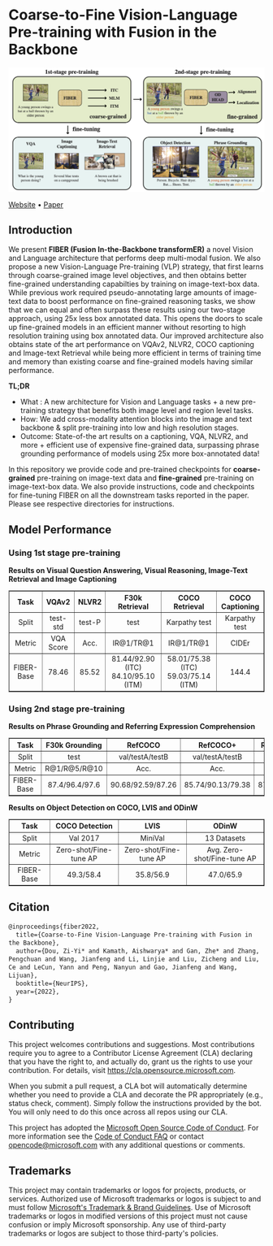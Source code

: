 # Coarse-to-Fine Vision-Language Pre-training with Fusion in the Backbone

<img src="figs/fiber_pipeline.png" width="800">

[Website](https://ashkamath.github.io/FIBER_page/) • [Paper](https://arxiv.org/abs/2206.07643)

## Introduction

We present **FIBER (Fusion In-the-Backbone transformER)** a novel Vision and Language architecture that performs deep multi-modal fusion. We also propose a new Vision-Language Pre-training (VLP) strategy, that first learns through coarse-grained image level objectives, and then obtains better fine-grained understanding capabilties by training on image-text-box data. While previous work required pseudo-annotating large amounts of image-text data to boost performance on fine-grained reasoning tasks, we show that we can equal and often surpass these results using our two-stage approach, using 25x less box annotated data. This opens the doors to scale up fine-grained models in an efficient manner without resorting to high resolution training using box annotated data. Our improved architecture also obtains state of the art performance on VQAv2, NLVR2, COCO captioning and Image-text Retrieval while being more efficient in terms of training time and memory than existing coarse and fine-grained models having similar performance. 

**TL;DR**
* What : A new architecture for Vision and Language tasks + a new pre-training strategy that benefits both image level and region level tasks. 
* How: We add cross-modality attention blocks into the image and text backbone & split pre-training into low and high resolution stages.
* Outcome: State-of-the art results on a captioning, VQA, NLVR2, and more + efficient use of expensive fine-grained data, surpassing phrase grounding performance of models using 25x more box-annotated data!

In this repository we provide code and pre-trained checkpoints for **coarse-grained** pre-training on image-text data and **fine-grained** pre-training on image-text-box data. We also provide instructions, code and checkpoints for fine-tuning FIBER on all the downstream tasks reported in the paper. Please see respective directories for instructions.



## Model Performance

### Using 1st stage pre-training 

**Results on Visual Question Answering, Visual Reasoning, Image-Text Retrieval and Image Captioning**
<table border="1" width="100%">
    <tr align="center">
        <th>Task</th><th>VQAv2</th><th>NLVR2</th><th>F30k Retrieval</th><th>COCO Retrieval</th><th>COCO Captioning</th>
    </tr>
    <tr align="center">
        <td>Split</td><td>test-std</td><td>test-P</td><td>test</td><td>Karpathy test</td><td>Karpathy test</td>
    </tr>
    <tr align="center">
        <td>Metric</td><td>VQA Score</td><td>Acc.</td><td>IR@1/TR@1</td><td>IR@1/TR@1</td><td>CIDEr</td>
    </tr>
    <tr align="center">
        <td>FIBER-Base</td><td>78.46</td><td>85.52</td><td>81.44/92.90 (ITC) 84.10/95.10 (ITM)</td><td>58.01/75.38 (ITC) 59.03/75.14 (ITM)</td><td>144.4</td>
    </tr>
</table>

### Using 2nd stage pre-training

**Results on Phrase Grounding and Referring Expression Comprehension**
<table border="1" width="100%">
    <tr align="center">
        <th>Task</th><th>F30k Grounding</th><th>RefCOCO</th><th>RefCOCO+</th><th>RefCOCOg</th>
    </tr>
    <tr align="center">
        <td>Split</td><td>test</td><td>val/testA/testB</td><td>val/testA/testB</td><td>val/test</td>
    </tr>
    <tr align="center">
        <td>Metric</td><td>R@1/R@5/R@10</td><td>Acc.</td><td>Acc.</td><td>Acc.</td>
    </tr>
    <tr align="center">
        <td>FIBER-Base</td><td>87.4/96.4/97.6</td><td>90.68/92.59/87.26</td><td>85.74/90.13/79.38</td><td>87.11/87.32</td>
    </tr>
</table>

**Results on Object Detection on COCO, LVIS and ODinW**
<table border="1" width="100%">
    <tr align="center">
        <th>Task</th><th>COCO Detection</th><th>LVIS</th><th>ODinW</th>
    </tr>
    <tr align="center">
        <td>Split</td><td>Val 2017</td><td>MiniVal</td><td>13 Datasets</td>
    </tr>
    <tr align="center">
        <td>Metric</td><td>Zero-shot/Fine-tune AP</td><td>Zero-shot/Fine-tune AP</td><td>Avg. Zero-shot/Fine-tune AP</td>
    </tr>
    <tr align="center">
        <td>FIBER-Base</td><td>49.3/58.4</td><td>35.8/56.9</td><td>47.0/65.9</td>
    </tr>
</table>


## Citation
```
@inproceedings{fiber2022,
  title={Coarse-to-Fine Vision-Language Pre-training with Fusion in the Backbone},
  author={Dou, Zi-Yi* and Kamath, Aishwarya* and Gan, Zhe* and Zhang, Pengchuan and Wang, Jianfeng and Li, Linjie and Liu, Zicheng and Liu, Ce and LeCun, Yann and Peng, Nanyun and Gao, Jianfeng and Wang, Lijuan},
  booktitle={NeurIPS},
  year={2022},
}
```

## Contributing

This project welcomes contributions and suggestions.  Most contributions require you to agree to a
Contributor License Agreement (CLA) declaring that you have the right to, and actually do, grant us
the rights to use your contribution. For details, visit https://cla.opensource.microsoft.com.

When you submit a pull request, a CLA bot will automatically determine whether you need to provide
a CLA and decorate the PR appropriately (e.g., status check, comment). Simply follow the instructions
provided by the bot. You will only need to do this once across all repos using our CLA.

This project has adopted the [Microsoft Open Source Code of Conduct](https://opensource.microsoft.com/codeofconduct/).
For more information see the [Code of Conduct FAQ](https://opensource.microsoft.com/codeofconduct/faq/) or
contact [opencode@microsoft.com](mailto:opencode@microsoft.com) with any additional questions or comments.

## Trademarks

This project may contain trademarks or logos for projects, products, or services. Authorized use of Microsoft 
trademarks or logos is subject to and must follow 
[Microsoft's Trademark & Brand Guidelines](https://www.microsoft.com/en-us/legal/intellectualproperty/trademarks/usage/general).
Use of Microsoft trademarks or logos in modified versions of this project must not cause confusion or imply Microsoft sponsorship.
Any use of third-party trademarks or logos are subject to those third-party's policies.
